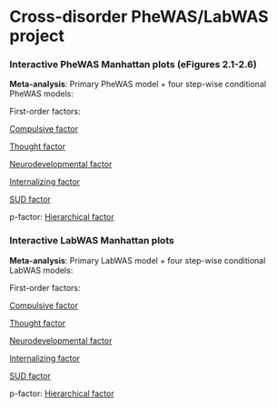 # Cross-disorder PheWAS/LabWAS project

### Interactive PheWAS Manhattan plots (eFigures 2.1-2.6)
**Meta-analysis**: Primary PheWAS model + four step-wise conditional PheWAS models:

First-order factors:

[Compulsive factor](https://yingjie1101.github.io/cross-disorder/Meta_analysis_Manhattan_Comp.html)

[Thought factor](https://yingjie1101.github.io/cross-disorder/Meta_analysis_Manhattan_Thou.html)

[Neurodevelopmental factor](https://yingjie1101.github.io/cross-disorder/Meta_analysis_Manhattan_Neur.html)

[Internalizing factor](https://yingjie1101.github.io/cross-disorder/Meta_analysis_Manhattan_Inte.html)

[SUD factor](https://yingjie1101.github.io/cross-disorder/Meta_analysis_Manhattan_SUD.html)


p-factor:
[Hierarchical factor](https://yingjie1101.github.io/cross-disorder/Meta_analysis_Manhattan_Hier.html)

### Interactive LabWAS Manhattan plots
**Meta-analysis**: Primary LabWAS model + four step-wise conditional LabWAS models:

First-order factors:

[Compulsive factor](https://yingjie1101.github.io/cross-disorder/Manhattan_meta-analysis.html)

[Thought factor]()

[Neurodevelopmental factor]()

[Internalizing factor]()

[SUD factor]()

p-factor:
[Hierarchical factor]()

